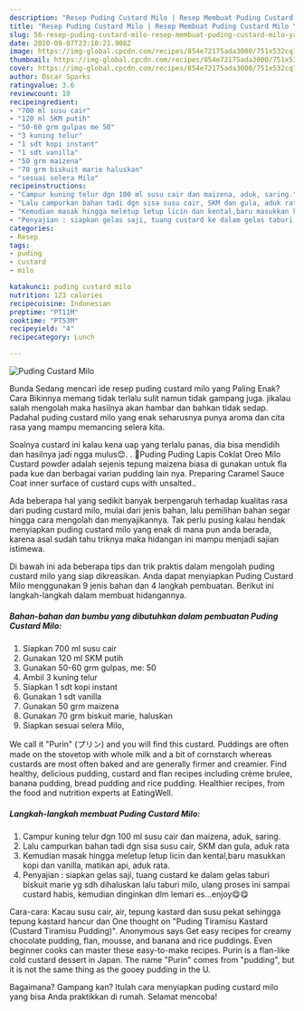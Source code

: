 ```yaml
---
description: "Resep Puding Custard Milo | Resep Membuat Puding Custard Milo Yang Paling Enak"
title: "Resep Puding Custard Milo | Resep Membuat Puding Custard Milo Yang Paling Enak"
slug: 56-resep-puding-custard-milo-resep-membuat-puding-custard-milo-yang-paling-enak
date: 2020-09-07T23:10:21.908Z
image: https://img-global.cpcdn.com/recipes/854e72175ada3000/751x532cq70/puding-custard-milo-foto-resep-utama.jpg
thumbnail: https://img-global.cpcdn.com/recipes/854e72175ada3000/751x532cq70/puding-custard-milo-foto-resep-utama.jpg
cover: https://img-global.cpcdn.com/recipes/854e72175ada3000/751x532cq70/puding-custard-milo-foto-resep-utama.jpg
author: Oscar Sparks
ratingvalue: 3.6
reviewcount: 10
recipeingredient:
- "700 ml susu cair"
- "120 ml SKM putih"
- "50-60 grm gulpas me 50"
- "3 kuning telur"
- "1 sdt kopi instant"
- "1 sdt vanilla"
- "50 grm maizena"
- "70 grm biskuit marie haluskan"
- "sesuai selera Milo"
recipeinstructions:
- "Campur kuning telur dgn 100 ml susu cair dan maizena, aduk, saring."
- "Lalu campurkan bahan tadi dgn sisa susu cair, SKM dan gula, aduk rata"
- "Kemudian masak hingga meletup letup licin dan kental,baru masukkan kopi dan vanilla, matikan api, aduk rata."
- "Penyajian : siapkan gelas saji, tuang custard ke dalam gelas taburi biskuit marie yg sdh dihaluskan lalu taburi milo, ulang proses ini sampai custard habis, kemudian dinginkan dlm lemari es...enjoy😋😋"
categories:
- Resep
tags:
- puding
- custard
- milo

katakunci: puding custard milo 
nutrition: 123 calories
recipecuisine: Indonesian
preptime: "PT11M"
cooktime: "PT53M"
recipeyield: "4"
recipecategory: Lunch

---
```



![Puding Custard Milo](https://img-global.cpcdn.com/recipes/854e72175ada3000/751x532cq70/puding-custard-milo-foto-resep-utama.jpg)

Bunda Sedang mencari ide resep puding custard milo yang Paling Enak? Cara Bikinnya memang tidak terlalu sulit namun tidak gampang juga. jikalau salah mengolah maka hasilnya akan hambar dan bahkan tidak sedap. Padahal puding custard milo yang enak seharusnya punya aroma dan cita rasa yang mampu memancing selera kita.

Soalnya custard ini kalau kena uap yang terlalu panas, dia bisa mendidih dan hasilnya jadi ngga mulus😊. . 🌸Puding Puding Lapis Coklat Oreo Milo Custard powder adalah sejenis tepung maizena biasa di gunakan untuk fla pada kue dan berbagai varian pudding lain nya. Preparing Caramel Sauce Coat inner surface of custard cups with unsalted..

Ada beberapa hal yang sedikit banyak berpengaruh terhadap kualitas rasa dari puding custard milo, mulai dari jenis bahan, lalu pemilihan bahan segar hingga cara mengolah dan menyajikannya. Tak perlu pusing kalau hendak menyiapkan puding custard milo yang enak di mana pun anda berada, karena asal sudah tahu triknya maka hidangan ini mampu menjadi sajian istimewa.


Di bawah ini ada beberapa tips dan trik praktis dalam mengolah puding custard milo yang siap dikreasikan. Anda dapat menyiapkan Puding Custard Milo menggunakan 9 jenis bahan dan 4 langkah pembuatan. Berikut ini langkah-langkah dalam membuat hidangannya.

<!--inarticleads1-->

##### Bahan-bahan dan bumbu yang dibutuhkan dalam pembuatan Puding Custard Milo:

1. Siapkan 700 ml susu cair
1. Gunakan 120 ml SKM putih
1. Gunakan 50-60 grm gulpas, me: 50
1. Ambil 3 kuning telur
1. Siapkan 1 sdt kopi instant
1. Gunakan 1 sdt vanilla
1. Gunakan 50 grm maizena
1. Gunakan 70 grm biskuit marie, haluskan
1. Siapkan sesuai selera Milo,


We call it &#34;Purin&#34; (プリン) and you will find this custard. Puddings are often made on the stovetop with whole milk and a bit of cornstarch whereas custards are most often baked and are generally firmer and creamier. Find healthy, delicious pudding, custard and flan recipes including crème brulee, banana pudding, bread pudding and rice pudding. Healthier recipes, from the food and nutrition experts at EatingWell. 

<!--inarticleads2-->

##### Langkah-langkah membuat Puding Custard Milo:

1. Campur kuning telur dgn 100 ml susu cair dan maizena, aduk, saring.
1. Lalu campurkan bahan tadi dgn sisa susu cair, SKM dan gula, aduk rata
1. Kemudian masak hingga meletup letup licin dan kental,baru masukkan kopi dan vanilla, matikan api, aduk rata.
1. Penyajian : siapkan gelas saji, tuang custard ke dalam gelas taburi biskuit marie yg sdh dihaluskan lalu taburi milo, ulang proses ini sampai custard habis, kemudian dinginkan dlm lemari es...enjoy😋😋


Cara-cara: Kacau susu cair, air, tepung kastard dan susu pekat sehingga tepung kastard hancur dan One thought on &#34;Puding Tiramisu Kastard (Custard Tiramisu Pudding)&#34;. Anonymous says Get easy recipes for creamy chocolate pudding, flan, mousse, and banana and rice puddings. Even beginner cooks can master these easy-to-make recipes. Purin is a flan-like cold custard dessert in Japan. The name &#34;Purin&#34; comes from &#34;pudding&#34;, but it is not the same thing as the gooey pudding in the U. 

Bagaimana? Gampang kan? Itulah cara menyiapkan puding custard milo yang bisa Anda praktikkan di rumah. Selamat mencoba!
